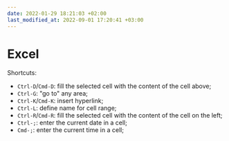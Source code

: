 ```yaml
---
date: 2022-01-29 18:21:03 +02:00
last_modified_at: 2022-09-01 17:20:41 +03:00
---
```


# Excel

Shortcuts:

- `Ctrl-D`/`Cmd-D`: fill the selected cell with the content of the cell above;
- `Ctrl-G`: "go to" any area;
- `Ctrl-K`/`Cmd-K`: insert hyperlink;
- `Ctrl-L`: define name for cell range;
- `Ctrl-R`/`Cmd-R`: fill the selected cell with the content of the cell on the left;
- `Ctrl-;`: enter the current date in a cell;
- `Cmd-;`: enter the current time in a cell;
